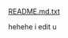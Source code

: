[README.md.txt](https://github.com/ChrisAlan9903/Git-Learning/files/11085244/README.md.txt)


hehehe i edit u